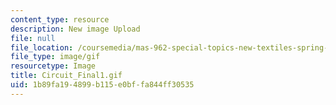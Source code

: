 ```yaml
---
content_type: resource
description: New image Upload
file: null
file_location: /coursemedia/mas-962-special-topics-new-textiles-spring-2010/1b89fa194899b115e0bffa844ff30535_Circuit_Final1.gif
file_type: image/gif
resourcetype: Image
title: Circuit_Final1.gif
uid: 1b89fa19-4899-b115-e0bf-fa844ff30535
---
```

